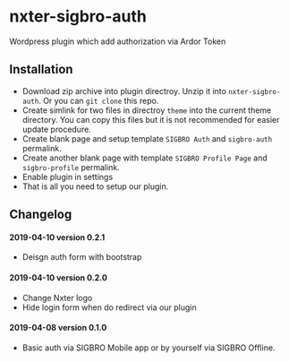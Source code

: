 # nxter-sigbro-auth

Wordpress plugin which add authorization via Ardor Token

## Installation

* Download zip archive into plugin directroy. Unzip it into `nxter-sigbro-auth`. Or you can `git clone` this repo. 
* Create simlink for two files in  directroy `theme` into the current theme directory. You can copy this files but it is not recommended for easier update procedure.
* Create blank page and setup template `SIGBRO Auth` and `sigbro-auth` permalink.
* Create another blank page with template `SIGBRO Profile Page` and `sigbro-profile` permalink.
* Enable plugin in settings
* That is all you need to setup our plugin.

## Changelog

#### 2019-04-10 version 0.2.1
* Deisgn auth form with bootstrap

#### 2019-04-10 version 0.2.0
* Change Nxter logo
* Hide login form when do redirect via our plugin

#### 2019-04-08 version 0.1.0
* Basic auth via SIGBRO Mobile app or by yourself via SIGBRO Offline. 
